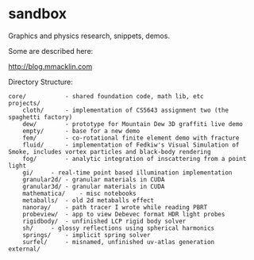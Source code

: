sandbox
=======

Graphics and physics research, snippets, demos.

Some are described here:

http://blog.mmacklin.com

Directory Structure:

	core/			- shared foundation code, math lib, etc
	projects/
		cloth/	 	- implementation of CS5643 assignment two (the spaghetti factory)
		dew/		- prototype for Mountain Dew 3D graffiti live demo
		empty/		- base for a new demo
		fem/		- co-rotational finite element demo with fracture
		fluid/		- implementation of Fedkiw's Visual Simulation of Smoke, includes vortex particles and black-body rendering
		fog/		- analytic integration of inscattering from a point light
		gi/		- real-time point based illumination implementation
		granular2d/	- granular materials in CUDA
		granular3d/	- granular materials in CUDA 
		mathematica/	- misc notebooks
		metaballs/	- old 2d metaballs effect
		nanoray/	- path tracer I wrote while reading PBRT
		probeview/	- app to view Debevec format HDR light probes
		rigidbody/	- unfinished LCP rigid body solver
		sh/		- glossy reflections using spherical harmonics
		springs/	- implicit spring solver
		surfel/		- misnamed, unfinished uv-atlas generation
	external/


